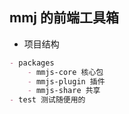 ## mmj 的前端工具箱

- 项目结构
```md
- packages 
    - mmjs-core 核心包
    - mmjs-plugin 插件
    - mmjs-share 共享
- test 测试随便用的
```
